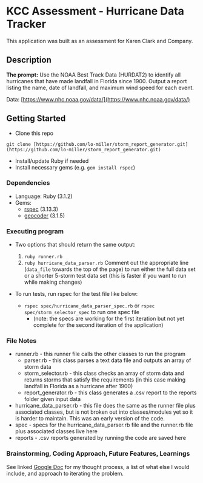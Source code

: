 # KCC Assessment - Hurricane Data Tracker

This application was built as an assessment for Karen Clark and Company. 

## Description
**The prompt:** Use the NOAA Best Track Data (HURDAT2) to identify all hurricanes that have made landfall in Florida since 1900.  Output a report listing the name, date of landfall, and maximum wind speed for each event.  

Data: [https://www.nhc.noaa.gov/data/](https://www.nhc.noaa.gov/data/)

## Getting Started

- Clone this repo 
```
git clone [https://github.com/lo-miller/storm_report_generator.git](https://github.com/lo-miller/storm_report_generator.git)
```
- Install/update Ruby if needed 
- Install necessary gems (e.g. `gem install rspec`)

### Dependencies

* Language: Ruby (3.1.2) 
* Gems: 
  * [rspec](https://rubygems.org/gems/rspec) (3.13.3)
  * [geocoder](https://github.com/alexreisner/geocoder) (3.1.5)

### Executing program

* Two options that should return the same output:
  1. `ruby runner.rb` 
  2. `ruby hurricane_data_parser.rb` 
  Comment out the appropriate line (`data_file` towards the top of the page) to run either the full data set or a shorter 5-storm test data set (this is faster if you want to run while making changes)
    
* To run tests, run rspec for the test file like below:
  * `rspec spec/hurricane_data_parser_spec.rb` or `rspec spec/storm_selector_spec` to run one spec file
    * (note: the specs are working for the first iteration but not yet complete for the second iteration of the application)



### File Notes
* runner.rb - this runner file calls the other classes to run the program
  * parser.rb - this class parses a text data file and outputs an array of storm data
  * storm_selector.rb - this class checks an array of storm data and returns storms that satisfy the requirements (in this case making landfall in Florida as a hurricane after 1900)
  * report_generator.rb - this class generates a .csv report to the reports folder given input data
* hurricane_data_parser.rb - this file does the same as the runner file plus associated classes, but is not broken out into classes/modules yet so it is harder to maintain. This was an early version of the code.
* spec - specs for the hurricane_data_parser.rb file and the runner.rb file plus associated classes live here
* reports - .csv reports generated by running the code are saved here

### Brainstorming, Coding Approach, Future Features, Learnings

See linked [Google Doc](https://docs.google.com/document/d/1eDzHgeGEOT4QLX7qzFmrtHpjiI5IqYe_6UhxfWsewCY/edit?tab=t.0) for my thought process, a list of what else I would include, and approach to iterating the problem.
